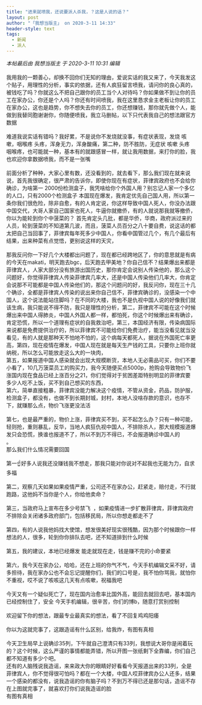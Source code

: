 ```yaml
---
title: "进来就喷我，还说要派人杀我，？这是人说的话？"
layout: post
author: "「我想当版主」 on 2020-3-11 14:33"
header-style: text
tags:
  - 新闻
  - 派人
---
```


<head></head>
<body>
 <i class="pstatus"> 本帖最后由 我想当版主 于 2020-3-11 10:31 编辑 </i>
 <br> 
 <br> 我用我的一颗善心，却换不回你们无知的理由，爱说实话的我又来了，今天我发这个贴子，用理性的分析，事实的依据，还有人疯狂留言喷我，请问你的良心真的，被钱吃了吗？你就这么不把自己跟你的员工当个人对待吗？你如果做不到让你的员工在家办公，你还是个人吗？你还有时间喷我，我在这里恳求金主老板让你的员工在家办公，这也是趋势，你不想失去你的员工，你还想赚钱，那你就先做个人，能做到我替同胞谢谢你，你随便喷我，我立马删帖，以下只代表我自己的想法跟官方数据
 <br> 
 <br> 难道我说实话有错吗？我好累，不是说你不发烧就没事，有症状表现，发烧 咳嗽，咽喉疼 头疼，浑身无力，浑身酸痛，第二种，防不胜防，无症状 咳嗽 头疼 咽喉疼，也可能就一种，基本有的就跟感冒一样，就让我用数据，来打你的脸，我也欢迎你拿数据喷我，而不是一张嘴
 <br> 
 <br> 前面分析了种种，大家心里有数，还没看到的，就去看下，那么我们现在就来说说，首先我很确定，很严肃的告诉你，即使你现在有症状，菲律宾政府也不会给你确诊，为啥第一 2000份检测盒子，我凭啥给你个外国人用？别忘记人家一个多亿的人口，只有2000个检测盒子 本国现在爆发，我肯定优先自己国人用，所以第一条你我们很危险，除非自愈，有的人肯定说，你这样导致中国人死人，你没办法跟中国交代，大哥人家自己国家也死人，牛逼你就撤侨，有的人就说那我就等撤侨，你以为能轮到你个中菠菜的？ 首先肯定头几批，都是华侨，华商，政府派过来的人员，轮到菠菜的不知道第几波，而且，菠菜人员百分之八十要自费，说这话的都太把自己当回事了，菲律宾每年死多少中国人，你看中国管过几个，有几个最后有结果，出来种菜有点觉悟，更别说这样的天灾，
 <br> 
 <br> 那我反问你一下好几个大楼都出问题了，现在都已经跨地区了，你的意思就是有病的今天在makati，明天跑去bgc，后天跑去甲美地？你自己信不？结果爆出来都是菲律宾人，人家大部分没有旅游出国历史，那你肯定会说别人传染他的，那么这个问题好，你觉得菲律宾人传染菲律宾几率大，还是中国人传染他们几率大，你肯定会说那不可能都是中国人传染他们的，那这个问题问的好，我反问你，现在三十几个确诊，全都是菲律宾人传染的说出来你自己信不，菲律宾确诊的，没感染一个中国人，这个说法能站住脚吗？在不同的大楼，我也不是仇视中国人说的好像我们就该生病，我只能说不得不防，我只是理性的分析，第二，菲律宾不可能在这个时候爆出来中国人得肺炎，中国人外国人都一样，都怕死，你这个时候爆出来有确诊，肯定恐慌，所以一个道理有症状的自我救治吧，第三，本国经济有限，传染病国际来说都是免费提供治疗的，所以菲律宾不可能给你们免费治疗，能当没看见就当没看见，有的人就是那种天不怕地不怕的，这个病每天都死人，据说在外国死亡率更高，第四，现在疫情在爆发，中国人现在就是每天生产钱的工具，只要你上班你就纳税，所以怎么可能放走这么大的一块肉，
 <br> 第五，如果报道中国人感染就会出现大规模断货，本地人无必需品可买，你们不要小看了，10几万菠菜员工的购买力，我今天随便买点5000p，抢购会导致物价飞涨国内现在食品已经上涨百分之21，你们觉得对于贫困差距特别明显的菲律宾要多少人吃不上饭，买不到自己想买的东西，
 <br> 第六，简单直接粗暴，菲律宾没能力解决这个疫情，不管从资金，药品，防护服，检测盒子，都没有，也做不到长期封城，封村，本地人没啥存款的意识，也存不下，就赚那么点，物价飞涨更没法活
 <br> 
 <br> 第七，也是最严重的，物价上涨，菲律宾买不到，买不起怎么办？只有一种可能，轻则抢，重则暴乱，反华，当地人疯狂仇视中国人，不排除杀人，那大规模报道爆发只会恐慌，换谁也报道不了，所以不到万不得已，不会报道确诊中国人的
 <br> 。
 <br> 那么我们什么情况需要回国
 <br> 
 <br> 第一☝️好多人说我还没赚钱我不想走，那我只能对你说对不起我也无能为力，自求多福
 <br> 
 <br> 第二，观察几天如果如果疫情严重，公司还不在家办公，赶紧走，赔付走，不行就跑路，这他妈不当你是个人，你给他卖命？
 <br> 
 <br> 第三，当政府马上宣布在多少号禁飞&nbsp;&nbsp;，如果疫情进一步扩散菲律宾，菲律宾政府不排除会关闭诸多政府部门，包括移民局，所以你想走都走不了
 <br> 
 <br> 第四，有的人说我他妈找大使馆，想发很美好现实很残酷，因为那个时候跟你一样想法的人，很多，轮到你你排队去吧，还不知道排到什么时候
 <br> 
 <br> 第五，我的建议，本地已经爆发 能走就现在走，钱是赚不完的小命要紧
 <br> 
 <br> 第六，我今天在家办公，哈哈，还在上班的你气不气，今天手机编辑文采不好，请多担待，我在家办公也不会忘记提醒你们，我们的口号是，我不怕你骂我，就怕你不重视，哎不说了咳咳这几天有点咳嗽，祝福我吧
 <br> 
 <br> 今天又有一个疑似死亡了，现在国内治愈率比国外高，能回去就回去吧，基本国内已经控制住了，安全 今天手机编辑，很辛苦，你们的博b，随意打赏别控制
 <br> 
 <br> 欢迎留下你的想法，跟最专业最真实的想法，看了不回复鸡鸡阳痿
 <br> 
 <br> 你以为这就完事了，这跟造谣有什么区别，给我炸，有图有真相
 <br> 
 <br> 今天卫生局早上说确诊35列，下午就自己澄清只有33列，我想说大哥你是闹着玩的？这个时候，这么严谨的事情都能弄错，所以开图一张纸剩下全靠编，你们自己都不知道有多少个吧。&nbsp; &nbsp;&nbsp; &nbsp;&nbsp; &nbsp;&nbsp;&nbsp;
 <br> 还有的人脑残说我造谣，来来政大你的眼睛好好看看今天报道出来的33列，全是菲律宾人，你不觉得很可怕吗？都在一个大楼，中国人哎菲律宾办公人还多，结果一个感染的都没有，说我造谣的你有脑子吗？不到万不得已还是那句话，造谣不存在上图就完事了，就喜欢打你们说我造谣的脸
 <br> 有图有真相
 <br> 
 <br>
</body>


